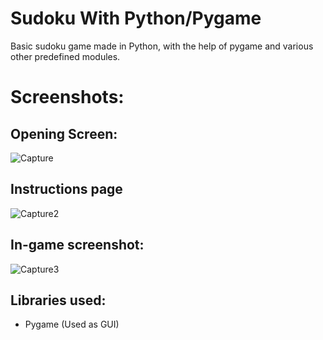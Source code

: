 # Sudoku With Python/Pygame
Basic sudoku game made in Python, with the help of pygame and various other predefined modules.
<br> 
# Screenshots:
## Opening Screen: 
![Capture](https://user-images.githubusercontent.com/102356053/173171186-52fb4457-3416-47a9-8e0e-02d965776740.PNG)
<br>
## Instructions page
![Capture2](https://user-images.githubusercontent.com/102356053/173171190-050fb1ca-d37f-407e-961e-d1074468a017.PNG)
<br>
## In-game screenshot:
![Capture3](https://user-images.githubusercontent.com/102356053/173171192-5766c42f-52ea-4780-ba9e-b170fcc2c001.PNG)
<br> 
## Libraries used:
- Pygame (Used as GUI)
